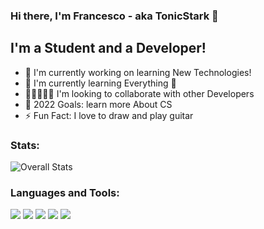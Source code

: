 ### Hi there, I'm Francesco - aka TonicStark 👋

## I'm a Student and a Developer!
- 🔭 I'm currently working on learning New Technologies!
- 🌱 I'm currently learning Everything 🤣
- 👨🏻‍🤝‍👨🏽 I'm looking to collaborate with other Developers
- 🥅 2022 Goals: learn more About CS
- ⚡ Fun Fact: I love to draw and play guitar

### Stats:
![Overall Stats](https://github-readme-stats.vercel.app/api?username=Tonicstark&count_private=true&show_icons=true&hide=contribs)

### Languages and Tools:
<img src="https://img.icons8.com/color/48/000000/python--v2.png"/> <img src="https://img.icons8.com/color/48/000000/visual-studio-code-2019.png"/> <img src="https://img.icons8.com/color/48/000000/git.png"/> <img src="https://img.icons8.com/ios-filled/50/000000/github.png"/> <img src="https://img.icons8.com/color/48/000000/sql.png"/>